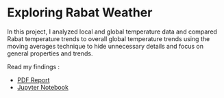# Exploring Rabat Weather
In this project, I analyzed local and global temperature data and compared Rabat temperature trends to overall global temperature trends using the moving averages technique to hide unnecessary details and focus on general properties and trends.

Read my findings :
- [PDF Report](https://github.com/fahdarhalai/Exploring-Rabat-Weather/blob/master/EXPLORING%20WEATHER%20TRENDS%20IN%20RABAT%20-%20MOROCCO%20(By%20FAHD%20ARHALAI).pdf)
- [Jupyter Notebook](https://github.com/fahdarhalai/Exploring-Rabat-Weather/blob/master/Investigating_weather_data.ipynb)
